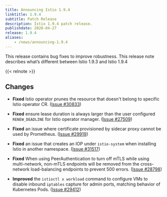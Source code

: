 ```yaml
---
title: Announcing Istio 1.9.4
linktitle: 1.9.4
subtitle: Patch Release
description: Istio 1.9.4 patch release.
publishdate: 2020-04-27
release: 1.9.4
aliases:
    - /news/announcing-1.9.4
---
```


This release contains bug fixes to improve robustness. This release note describes what’s different between Istio 1.9.3 and Istio 1.9.4

{{< relnote >}}

## Changes

- **Fixed** Istio operator prunes the resource that doesn't belong to specific Istio operator CR. ([Issue #30833](https://github.com/istio/istio/issues/30833))

- **Fixed** ensure lease duration is always larger than the user configured `RENEW_DEADLINE` for Istio operator manager. ([Issue #27509](https://github.com/istio/istio/issues/27509))

- **Fixed** an issue where certificate provisioned by sidecar proxy cannot be used by Prometheus. ([Issue #29919](https://github.com/istio/istio/issues/29919))

- **Fixed** an issue that creates an IOP under `istio-system` when installing Istio in another namespace. ([Issue #31517](https://github.com/istio/istio/issues/31517))

- **Fixed** When using PeerAuthentication to turn off mTLS while using multi-network, non-mTLS endpoints will be removed from the cross-network load-balancing endpoints to prevent 500 errors. ([Issue #28798](https://github.com/istio/istio/issues/28798))

- **Improved** the `istioctl x workload` command to configure VMs to disable inbound `iptables` capture for admin ports, matching behavior of Kubernetes Pods. ([Issue #29412](https://github.com/istio/istio/issues/29412))
